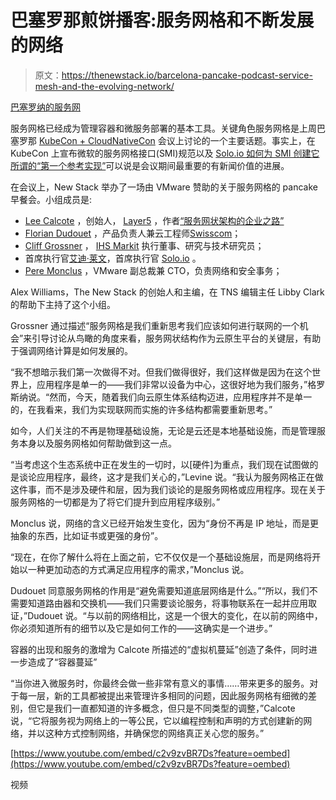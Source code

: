 # 巴塞罗那煎饼播客:服务网格和不断发展的网络

> 原文：<https://thenewstack.io/barcelona-pancake-podcast-service-mesh-and-the-evolving-network/>

[巴塞罗纳的服务网](https://thenewstack.simplecast.com/episodes/service-meshes-dissected-over-pancakes-in-barcelona)

服务网格已经成为管理容器和微服务部署的基本工具。关键角色服务网格是上周巴塞罗那 [KubeCon + CloudNativeCon](https://events.linuxfoundation.org/events/kubecon-cloudnativecon-europe-2019/) 会议上讨论的一个主要话题。事实上，在 KubeCon 上宣布微软的服务网格接口(SMI)规范以及 [Solo.io 如何为 SMI 创建它所谓的“第一个参考实现”](https://finance.yahoo.com/news/solo-io-works-microsoft-mesh-144500973.html)可以说是会议期间最重要的有新闻价值的进展。

在会议上，New Stack 举办了一场由 VMware 赞助的关于服务网格的 pancake 早餐会。小组成员是:

*   [Lee Calcote](https://www.linkedin.com/in/leecalcote) ，创始人， [Layer5](https://layer5.io) ，作者[“服务网状架构的企业之路”](https://www.oreilly.com/library/view/the-enterprise-path/9781492041795/)
*   [Florian Dudouet](https://ch.linkedin.com/in/floriandudouet) ，产品负责人兼云工程师[Swisscom](https://www.swisscom.ch/en/residential.html)；
*   [Cliff Grossner](https://ca.linkedin.com/in/cliff-grossner-ph-d-9194871) ， [IHS Markit](https://ihsmarkit.com/index.html) 执行董事、研究与技术研究员；
*   首席执行官[艾迪·莱文](https://www.linkedin.com/in/iditlevine)，首席执行官 [Solo.io](https://www.solo.io/) 。
*   [Pere Monclus](https://www.linkedin.com/in/pere-monclus-a73218) ，VMware 副总裁兼 CTO，负责网络和安全事务；

Alex Williams，The New Stack 的创始人和主编，在 TNS 编辑主任 Libby Clark 的帮助下主持了这个小组。

Grossner 通过描述“服务网格是我们重新思考我们应该如何进行联网的一个机会”来引导讨论从鸟瞰的角度来看，服务网状结构作为云原生平台的关键层，有助于强调网络计算是如何发展的。

“我不想暗示我们第一次做得不对。但我们做得很好，我们这样做是因为在这个世界上，应用程序是单一的——我们非常以设备为中心，这很好地为我们服务，”格罗斯纳说。“然而，今天，随着我们向云原生体系结构迈进，应用程序并不是单一的，在我看来，我们为实现联网而实施的许多结构都需要重新思考。”

如今，人们关注的不再是物理基础设施，无论是云还是本地基础设施，而是管理服务本身以及服务网格如何帮助做到这一点。

“当考虑这个生态系统中正在发生的一切时，以[硬件]为重点，我们现在试图做的是谈论应用程序，最终，这才是我们关心的，”Levine 说。“我认为服务网格正在做这件事，而不是涉及硬件和层，因为我们谈论的是服务网格或应用程序。现在关于服务网格的一切都是为了将它们提升到应用程序级别。”

Monclus 说，网络的含义已经开始发生变化，因为“身份不再是 IP 地址，而是更抽象的东西，比如证书或更强的身份”。

“现在，在你了解什么将在上面之前，它不仅仅是一个基础设施层，而是网络将开始以一种更加动态的方式满足应用程序的需求，”Monclus 说。

Dudouet 同意服务网格的作用是“避免需要知道底层网络是什么。”“所以，我们不需要知道路由器和交换机——我们只需要谈论服务，将事物联系在一起并应用取证，”Dudouet 说。“与以前的网络相比，这是一个很大的变化，在以前的网络中，你必须知道所有的细节以及它是如何工作的——这确实是一个进步。”

容器的出现和服务的激增为 Calcote 所描述的“虚拟机蔓延”创造了条件，同时进一步造成了“容器蔓延”

“当你进入微服务时，你最终会做一些非常有意义的事情……带来更多的服务。对于每一层，新的工具都被提出来管理许多相同的问题，因此服务网格有细微的差别，但它是我们一直都知道的许多概念，但只是不同类型的调整，”Calcote 说，“它将服务视为网络上的一等公民，它以编程控制和声明的方式创建新的网络，并以这种方式控制网络，并确保您的网络真正关心您的服务。”

[https://www.youtube.com/embed/c2v9zvBR7Ds?feature=oembed](https://www.youtube.com/embed/c2v9zvBR7Ds?feature=oembed)

视频

<svg xmlns:xlink="http://www.w3.org/1999/xlink" viewBox="0 0 68 31" version="1.1"><title>Group</title> <desc>Created with Sketch.</desc></svg>